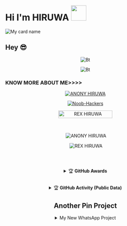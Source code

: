 # Hi I'm HIRUWA&nbsp;<a href="Hey"><img src="https://raw.githubusercontent.com/TOXIC-DEVIL/TOXIC-DEVIL/TOXIC-DEVIL-OFFICIAL/media/Hi.gif" width="48px"></a>

![My card name](https://cardivo.vercel.app/api?name=ANONY%20-%20HIRUWA&description=Hi,%20Welcome%20To%20My%20Profile%20❤&image=https://telegra.ph/file/7ece7f8c7d07817265df7.jpg&s=10?v=4&backgroundColor=%23ecf0f1&pattern=leaf&colorPattern=%23eaeaea)

## Hey 😎
<p align="center"><img src="https://user-images.githubusercontent.com/49580304/110319833-47367180-7fc4-11eb-87a7-392509eca9d7.gif" alt="Bt">

<p align="center"><img src="https://user-images.githubusercontent.com/49580304/110318584-81067880-7fc2-11eb-8391-152d308e7f2b.gif" alt="Bt">


  
### KNOW MORE ABOUT ME>>>>
<p align="center"><a href="https://github.com/Dark-Knight-Hiruwa"><img title="ANONY HIRUWA" src="https://github-readme-stats.vercel.app/api?username=Dark-Knight-Hiruwa&show_icons=true&include_all_commits=true&theme=chartreuse-dark&cache_seconds=3200"></a>
</p>


<p align="center">
<a href="https://github.com/noob-hackers"><img title="Noob-Hackers" src="https://github-readme-stats.vercel.app/api/top-langs/?username=Dark-Knight-Hiruwa&layout=compact"></a>
</p>


<p align="center"> <a href="ANONY HIRUWA"><img width="170px" height="24" src="https://komarev.com/ghpvc/?username=Dark-Knight-Hiruwa&label=PROFILE%20VISITORS&color=green&style=flat-square" alt="REX HIRUWA" /></a> </p><br> 


<div align="center">
<p>&nbsp;<img align="center" src="https://github-readme-stats.vercel.app/api?username=Dark-Knight-Hiruwa&show_icons=true&theme=nightowl" alt="ANONY HIRUWA" /></p>

<p>&nbsp;<img align="center" src="https://github-readme-stats.vercel.app/api/top-langs/?username=Dark-Knight-Hiruwa&theme=algolia&layout=compact&langs_count=10&hide_border=true&show_icons=true" alt="REX HIRUWA"/></p></a><br> 

##

<details>
    <summary>&#127942 <b>GitHub Awards</b></summary><br/>

![Github Trophy](https://github-profile-trophy.vercel.app/?username=Dark-Knight-Hiruwa)

</details>

##

<details>
    <summary>&#127942 <b>GitHub Activity (Public Data)</b></summary><br/>

![Metrics](https://metrics.lecoq.io/Dark-Knight-Hiruwa?template=classic&followup=1&isocalendar=1&languages=1&isocalendar.duration=half-year&config.timezone=Asia/Colombo)

</details>

##

## Another Pin Project
<details>
  <summary>My New WhatsApp Project</summary>
   <a href="https://github.com/Dark-Knight-Hiruwa/Anonymous-MD">
    <img src="https://github-readme-stats.vercel.app/api/pin/?username=Dark-Knight-Hiruwa&repo=Anonymous-MD">
  </a>
</details>

  <!--
<details>
  <summary>My New WhatsApp Bot Project</summary>
   <a href="https://go">
    <img src="https://gzo">
  </a>
  </details>
  --!>
